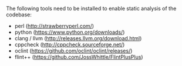 The following tools need to be installed to enable static analysis of the codebase:

- perl (http://strawberryperl.com/)
- python (https://www.python.org/downloads/)
- clang / llvm (http://releases.llvm.org/download.html)
- cppcheck (http://cppcheck.sourceforge.net/)
- oclint (https://github.com/oclint/oclint/releases/)
- flint++ (https://github.com/JossWhittle/FlintPlusPlus)
